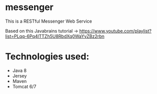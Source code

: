 # messenger

This is a RESTful Messenger Web Service

Based on this Javabrains tutorial -> https://www.youtube.com/playlist?list=PLqq-6Pq4lTTZh5U8RbdXq0WaYvZBz2rbn


# Technologies used: 

- Java 8
- Jersey 
- Maven
- Tomcat 6/7
